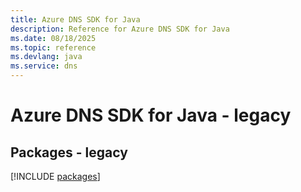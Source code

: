 ```yaml
---
title: Azure DNS SDK for Java
description: Reference for Azure DNS SDK for Java
ms.date: 08/18/2025
ms.topic: reference
ms.devlang: java
ms.service: dns
---
```

# Azure DNS SDK for Java - legacy
## Packages - legacy
[!INCLUDE [packages](dns-index.md)]